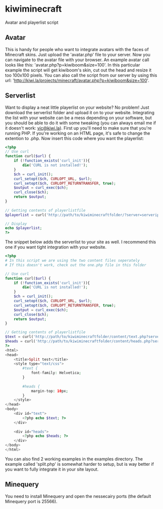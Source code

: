 # kiwiminecraft
Avatar and playerlist script

## Avatar
This is handy for people who want to integrate avatars with the faces of Minecraft skins. Just upload the 'avatar.php' file to your server. Now you can navigate to the avatar file with your browser. An example avatar call looks like this: 'avatar.php?p=kiwiboom&size=100'. In this particular example the script will get kiwiboom's skin, cut out the head and resize it too 100x100 pixels. You can also call the script from our server by using this url: 'http://kiwi.la/projects/minecraft/avatar.php?p=kiwiboom&size=100'.

## Serverlist
Want to display a neat little playerlist on your website? No problem! Just download the serverlist folder and upload it on to your website. Integrating the list with your website can be a mess depending on your software, but you should be able to do it with some tweaking (you can always email me if it doesn't work: vic@kiwi.la).
First up you'll need to make sure that you're running PHP. If you're working on an HTML page, it's safe to change the extention to .php. Now insert this code where you want the playerlist:

```php
<?php
// Use curl
function curl($url) {
    if (!function_exists('curl_init')){ 
        die('CURL is not installed!');
    }
    $ch = curl_init();
    curl_setopt($ch, CURLOPT_URL, $url);
    curl_setopt($ch, CURLOPT_RETURNTRANSFER, true);
    $output = curl_exec($ch);
    curl_close($ch);
    return $output;
}
 
// Getting contents of playerlistfile
$playerlist = curl('http://path/to/kiwiminecraftfolder/?server=serverip&port=serverport&avatar=http://path/to/avatar.php');

// Display
echo $playerlist;
?>
```
The snippet below adds the serverlist to your site as well. I recommend this one if you want tight integration with your website.
```php
<?php
# In this script we are using the two content files seperately
# If this doesn't work, check out the one.php file in this folder

// Use curl
function curl($url) {
    if (!function_exists('curl_init')){ 
        die('CURL is not installed!');
    }
    $ch = curl_init();
    curl_setopt($ch, CURLOPT_URL, $url);
    curl_setopt($ch, CURLOPT_RETURNTRANSFER, true);
    $output = curl_exec($ch);
    curl_close($ch);
    return $output;
}

// Getting contents of playerlistfile
$text = curl('http://path/to/kiwiminecraftfolder/content/text.php?server=serverip&port=serverport');
$heads = curl('http://path/to/kiwiminecraftfolder/content/heads.php?server=serverip&port=serverport&avatar=http://path/to/avatar.php');
?>
<html>
<head>
	<title>Split test</title>
	<style type="text/css">
		#text {
			font-family: Helvetica;
		}
		
		#heads {
			margin-top: 10px;
		}
	</style>
</head>
<body>
	<div id="text">
		<?php echo $text; ?>
	</div>
	
	<div id="heads">
		<?php echo $heads; ?>
	</div>
</body>
</html>
```
You can also find 2 working examples in the examples directory. The example called 'split.php' is somewhat harder to setup, but is way better if you want to fully integrate it in your site layout.

## Minequery
You need to install Minequery and open the nessecairy ports (the default Minequery port is 25566).